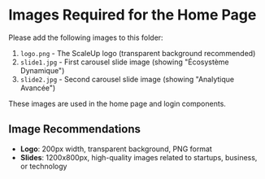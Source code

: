 # Images Required for the Home Page

Please add the following images to this folder:

1. `logo.png` - The ScaleUp logo (transparent background recommended)
2. `slide1.jpg` - First carousel slide image (showing "Écosystème Dynamique")
3. `slide2.jpg` - Second carousel slide image (showing "Analytique Avancée")

These images are used in the home page and login components.

## Image Recommendations

- **Logo**: 200px width, transparent background, PNG format
- **Slides**: 1200x800px, high-quality images related to startups, business, or technology

